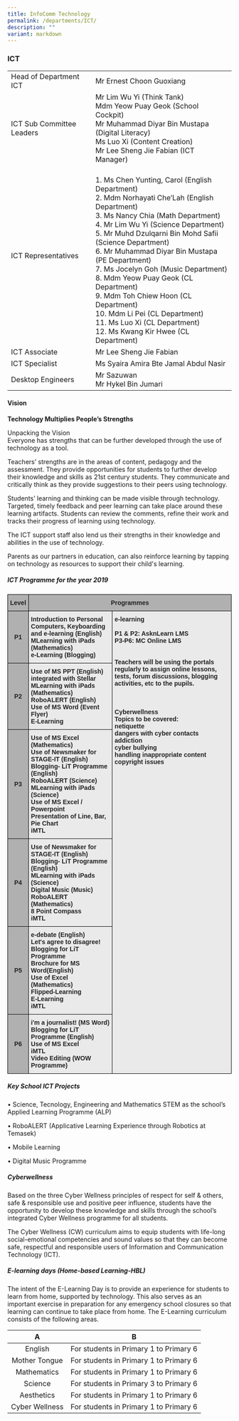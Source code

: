 ```yaml
---
title: InfoComm Technology
permalink: /departments/ICT/
description: ""
variant: markdown
---
```

### ICT

|  	|  	|
|---	|---	|
| Head of Department ICT 	| Mr Ernest Choon Guoxiang 	|
| ICT Sub Committee Leaders 	| Mr Lim Wu Yi (Think Tank)<br>Mdm Yeow Puay Geok (School Cockpit)<br>Mr Muhammad Diyar Bin Mustapa (Digital Literacy)<br>Ms Luo Xi (Content Creation)<br>Mr Lee Sheng Jie Fabian (ICT Manager) 	|
| ICT Representatives 	| <br>1.	Ms Chen Yunting, Carol (English Department)<br>2.	Mdm Norhayati Che’Lah (English Department)<br>3.	Ms Nancy Chia (Math Department)<br>4.	Mr Lim Wu Yi (Science Department)<br>5.	Mr Muhd Dzulqarni Bin Mohd Safii (Science Department)<br>6.	Mr Muhammad Diyar Bin Mustapa (PE Department)<br>7.	Ms Jocelyn Goh (Music Department)<br>8.	Mdm Yeow Puay Geok (CL Department)<br>9.	Mdm Toh Chiew Hoon (CL Department)<br>10.	Mdm Li Pei (CL Department)<br>11.	Ms Luo Xi (CL Department)<br>12.	Ms Kwang Kir Hwee (CL Department) 	|
| ICT Associate 	| Mr Lee Sheng Jie Fabian  	|
| ICT Specialist  	| Ms Syaira Amira Bte Jamal Abdul Nasir 	|
| Desktop Engineers 	| Mr Sazuwan<br>Mr Hykel Bin Jumari 	|

#### Vision

**Technology Multiplies People’s Strengths**&nbsp;

Unpacking the Vision
<br>Everyone has strengths that can be further developed through the use of technology as a tool.&nbsp;
  

Teachers’ strengths are in the areas of content, pedagogy and the assessment. They provide opportunities for students to further develop their knowledge and skills as 21st century students. They communicate and critically think as they provide suggestions to their peers using technology.&nbsp; 

Students’ learning and thinking can be made visible through technology. Targeted, timely feedback and peer learning can take place around these learning artifacts. Students can review the comments, refine their work and tracks their progress of learning using technology.  

The ICT support staff also lend us their strengths in their knowledge and abilities in the use of technology.&nbsp;

Parents as our partners in education, can also reinforce learning by tapping on technology as resources to support their child's learning.&nbsp;

##### ICT Programme for the year 2019

<table style="border-collapse:collapse;border-spacing:0" class="tg"><thead><tr><th style="background-color:#B0B0B0;border-color:black;border-style:solid;border-width:1px;color:#222;font-family:Arial, sans-serif;font-size:14px;font-weight:bold;overflow:hidden;padding:10px 5px;text-align:center;vertical-align:middle;word-break:normal"><span style="color:#222;background-color:#B0B0B0">Level</span><br></th><th style="background-color:#B0B0B0;border-color:black;border-style:solid;border-width:1px;color:#222;font-family:Arial, sans-serif;font-size:14px;font-weight:bold;overflow:hidden;padding:10px 5px;text-align:center;vertical-align:middle;word-break:normal" colspan="2"><span style="color:#222;background-color:#B0B0B0">Programmes</span></th></tr></thead><tbody><tr><td style="background-color:#B0B0B0;border-color:black;border-style:solid;border-width:1px;color:#222;font-family:Arial, sans-serif;font-size:14px;font-weight:bold;overflow:hidden;padding:10px 5px;text-align:center;vertical-align:middle;word-break:normal"><span style="color:#222;background-color:#B0B0B0">P1 </span><br></td><td style="background-color:#EAEAEA;border-color:black;border-style:solid;border-width:1px;color:#222;font-family:Arial, sans-serif;font-size:14px;font-weight:bold;overflow:hidden;padding:10px 5px;text-align:left;vertical-align:top;word-break:normal">Introduction to Personal Computers, Keyboarding and e-learning (English)<br>MLearning with iPads (Mathematics)<br>e-Learning (Blogging) <br></td><td style="background-color:#EAEAEA;border-color:black;border-style:solid;border-width:1px;color:#222;font-family:Arial, sans-serif;font-size:14px;font-weight:bold;overflow:hidden;padding:10px 5px;text-align:left;vertical-align:top;word-break:normal" rowspan="6">e-learning<br><br>P1 &amp; P2: AsknLearn LMS<br>P3-P6: MC Online LMS<br><br><br>Teachers will be using the portals regularly to assign online lessons, tests, forum discussions, blogging activities, etc to the pupils.<br><br><br><br>Cyberwellness<br>Topics to be covered:<br>netiquette<br>dangers with cyber contacts<br>addiction<br>cyber bullying<br>handling inappropriate content<br>copyright issues</td></tr><tr><td style="background-color:#B0B0B0;border-color:black;border-style:solid;border-width:1px;color:#222;font-family:Arial, sans-serif;font-size:14px;font-weight:bold;overflow:hidden;padding:10px 5px;text-align:center;vertical-align:middle;word-break:normal"><span style="color:#222;background-color:#B0B0B0">P2 </span><br></td><td style="background-color:#EAEAEA;border-color:black;border-style:solid;border-width:1px;color:#222;font-family:Arial, sans-serif;font-size:14px;font-weight:bold;overflow:hidden;padding:10px 5px;text-align:left;vertical-align:top;word-break:normal">Use of MS PPT (English) integrated with Stellar<br>MLearning with iPads (Mathematics)<br>RoboALERT (English)<br>Use of MS Word (Event Flyer)<br>E-Learning <br></td></tr><tr><td style="background-color:#B0B0B0;border-color:black;border-style:solid;border-width:1px;color:#222;font-family:Arial, sans-serif;font-size:14px;font-weight:bold;overflow:hidden;padding:10px 5px;text-align:center;vertical-align:middle;word-break:normal"><span style="color:#222;background-color:#B0B0B0">P3 </span><br></td><td style="background-color:#EAEAEA;border-color:black;border-style:solid;border-width:1px;color:#222;font-family:Arial, sans-serif;font-size:14px;font-weight:bold;overflow:hidden;padding:10px 5px;text-align:left;vertical-align:top;word-break:normal">Use of MS Excel (Mathematics)<br>Use of Newsmaker for STAGE-IT (English)<br>Blogging- LiT Programme (English)<br>RoboALERT (Science)<br>MLearning with iPads (Science)<br>Use of MS Excel / Powerpoint<br>Presentation of Line, Bar, Pie Chart<br>iMTL <br></td></tr><tr><td style="background-color:#B0B0B0;border-color:black;border-style:solid;border-width:1px;color:#222;font-family:Arial, sans-serif;font-size:14px;font-weight:bold;overflow:hidden;padding:10px 5px;text-align:center;vertical-align:middle;word-break:normal"><span style="color:#222;background-color:#B0B0B0">P4 </span><br></td><td style="background-color:#EAEAEA;border-color:black;border-style:solid;border-width:1px;color:#222;font-family:Arial, sans-serif;font-size:14px;font-weight:bold;overflow:hidden;padding:10px 5px;text-align:left;vertical-align:top;word-break:normal">Use of Newsmaker for STAGE-IT (English)<br>Blogging- LiT Programme (English)<br>MLearning with iPads (Science)<br>Digital Music (Music)<br>RoboALERT (Mathematics)<br>8 Point Compass<br>iMTL <br></td></tr><tr><td style="background-color:#B0B0B0;border-color:black;border-style:solid;border-width:1px;color:#222;font-family:Arial, sans-serif;font-size:14px;font-weight:bold;overflow:hidden;padding:10px 5px;text-align:center;vertical-align:middle;word-break:normal"><span style="color:#222;background-color:#B0B0B0">P5 </span><br></td><td style="background-color:#EAEAEA;border-color:black;border-style:solid;border-width:1px;color:#222;font-family:Arial, sans-serif;font-size:14px;font-weight:bold;overflow:hidden;padding:10px 5px;text-align:left;vertical-align:top;word-break:normal">e-debate (English)<br>Let's agree to disagree!<br>Blogging for LiT Programme <br>Brochure for MS Word(English)<br>Use of Excel (Mathematics)<br>Flipped-Learning<br>E-Learning<br>iMTL <br></td></tr><tr><td style="background-color:#B0B0B0;border-color:black;border-style:solid;border-width:1px;color:#222;font-family:Arial, sans-serif;font-size:14px;font-weight:bold;overflow:hidden;padding:10px 5px;text-align:center;vertical-align:middle;word-break:normal"><span style="color:#222;background-color:#B0B0B0">P6 </span><br></td><td style="background-color:#EAEAEA;border-color:black;border-style:solid;border-width:1px;color:#222;font-family:Arial, sans-serif;font-size:14px;font-weight:bold;overflow:hidden;padding:10px 5px;text-align:left;vertical-align:top;word-break:normal">i'm a journalist! (MS Word)<br>Blogging for LiT Programme (English)<br>Use of MS Excel<br>iMTL<br>Video Editing (WOW Programme) </td></tr></tbody></table>

##### Key School ICT Projects

  

• Science, Tecnology, Engineering and Mathematics STEM as the school’s Applied Learning Programme (ALP)  

• RoboALERT (Applicative Learning Experience through Robotics at Temasek)&nbsp;  

• Mobile Learning&nbsp;&nbsp;  

• Digital Music Programme  

  

##### Cyberwellness

  

Based on the three Cyber Wellness principles of respect for self &amp; others, safe &amp; responsible use and positive peer influence, students have the opportunity to develop these knowledge and skills through the school’s integrated Cyber Wellness programme for all students.&nbsp;

The Cyber Wellness (CW) curriculum aims to equip students with life-long social-emotional competencies and sound values so that they can become safe, respectful and responsible users of Information and Communication Technology (ICT).

  

##### E-learning days (Home-based Learning-HBL)

  

The intent of the E-Learning Day is to provide an experience for students to learn from home,&nbsp;supported by technology. This also serves as an important exercise in preparation for any&nbsp;emergency school closures so that learning can continue to take place from home. The E-Learning curriculum consists of the following areas.

| A 	| B 	|
|:---:	|:---:	|
| English 	| For students in Primary 1 to Primary 6 	|
| Mother Tongue 	| For students in Primary 1 to Primary 6 	|
|  Mathematics 	| For students in Primary 1 to Primary 6  	|
|  Science 	| For students in Primary 3 to Primary 6  	|
|  Aesthetics 	| For students in Primary 1 to Primary 6  	|
| Cyber Wellness  	| For students in Primary 1 to Primary 6  	|